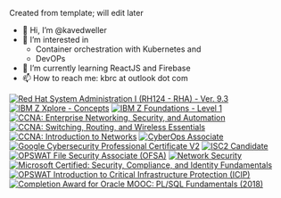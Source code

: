 Created from template; will edit later
- 👋 Hi, I’m @kavedweller
- 👀 I’m interested in  
    - Container orchestration with Kubernetes and
    - DevOPs
- 🌱 I’m currently learning ReactJS and Firebase
- 📫 How to reach me: kbrc at outlook dot com 

<!---
![](https://komarev.com/ghpvc/?username=kavedweller&label=PAGE+HITS&style=flat-square)

kavedweller/kavedweller is a ✨ special ✨ repository because its `README.md` (this file) appears on your GitHub profile.
You can click the Preview link to take a look at your changes.
--->
<!--START_SECTION:badges-->
[![Red Hat System Administration I (RH124 - RHA) - Ver. 9.3](https://images.credly.com/size/110x110/images/1bc718d9-6aae-4b20-81f9-a19b4982a026/blob)](http://www.credly.com/badges/cb6906a1-da9d-4b38-87bb-c5ed95a415f6 "Red Hat System Administration I (RH124 - RHA) - Ver. 9.3")
[![IBM Z Xplore - Concepts](https://images.credly.com/size/110x110/images/0f3e4162-ab6b-457c-8c0d-835a14680666/image.png)](http://www.credly.com/badges/788d49dd-aa86-4823-972b-485aa2f8d953 "IBM Z Xplore - Concepts")
[![IBM Z Foundations - Level 1](https://images.credly.com/size/110x110/images/aea62b4f-cae7-4745-93a3-9cedf0aafaf8/IBM_20Z_20Foundations_20Level_201.png)](http://www.credly.com/badges/a2278356-7191-4938-b346-9adc2c034f6c "IBM Z Foundations - Level 1")
[![CCNA: Enterprise Networking, Security, and Automation](https://images.credly.com/size/110x110/images/0a6d331e-8abf-4272-a949-33f754569a76/CCNAENSA__1_.png)](http://www.credly.com/badges/bcb4d204-fbb7-4b25-8e28-beeb63b66c90 "CCNA: Enterprise Networking, Security, and Automation")
[![CCNA: Switching, Routing, and Wireless Essentials](https://images.credly.com/size/110x110/images/f4ccdba9-dd65-4349-baad-8f05df116443/CCNASRWE__1_.png)](http://www.credly.com/badges/abf52db8-1975-4fca-9cb1-938d6bfeaaef "CCNA: Switching, Routing, and Wireless Essentials")
[![CCNA: Introduction to Networks](https://images.credly.com/size/110x110/images/70d71df5-f3dc-4380-9b9d-f22513a70417/CCNAITN__1_.png)](http://www.credly.com/badges/efaef677-6828-4b5a-b68d-45cfabce1b0d "CCNA: Introduction to Networks")
[![CyberOps Associate](https://images.credly.com/size/110x110/images/53f37f83-04a1-4935-9b1e-21a99cc6e1b2/CyberOpsAssoc.png)](http://www.credly.com/badges/248dd8a7-8b42-431e-934e-b3b8f1811d55 "CyberOps Associate")
[![Google Cybersecurity Professional Certificate V2](https://images.credly.com/size/110x110/images/0bf0f2da-a699-4c82-82e2-56dcf1f2e1c7/image.png)](http://www.credly.com/badges/0b7de012-b3e3-414e-af17-de071f8ffa7b "Google Cybersecurity Professional Certificate V2")
[![ISC2 Candidate](https://images.credly.com/size/110x110/images/9180921d-4a13-429e-9357-6f9706a554f0/image.png)](http://www.credly.com/badges/3aa83746-517c-4068-93f5-f1cdc70c8218 "ISC2 Candidate")
[![OPSWAT File Security Associate (OFSA)](https://images.credly.com/size/110x110/images/13a41f72-0d4b-4c88-b775-0badf995b59d/image.png)](http://www.credly.com/badges/df81302b-501a-4cf0-ba64-ed073b33ab14 "OPSWAT File Security Associate (OFSA)")
[![Network Security](https://images.credly.com/size/110x110/images/f7387386-553c-4be5-b3f3-077f78152f31/Network_Security.png)](http://www.credly.com/badges/1f6d264d-abcf-4d5e-ba7e-dd10e676e888 "Network Security")
[![Microsoft Certified: Security, Compliance, and Identity Fundamentals](https://images.credly.com/size/110x110/images/fc1352af-87fa-4947-ba54-398a0e63322e/security-compliance-and-identity-fundamentals-600x600.png)](http://www.credly.com/badges/928a9414-ceb1-4723-b9f3-ac905fc9ee74 "Microsoft Certified: Security, Compliance, and Identity Fundamentals")
[![OPSWAT Introduction to Critical Infrastructure Protection (ICIP)](https://images.credly.com/size/110x110/images/f9f3c533-9b5a-47eb-8a3e-5734663116c0/image.png)](http://www.credly.com/badges/8447f067-e0dd-4f93-a98a-64ad8c187976 "OPSWAT Introduction to Critical Infrastructure Protection (ICIP)")
[![Completion Award for Oracle MOOC: PL/SQL Fundamentals (2018)](https://images.credly.com/size/110x110/images/8c0a81a4-99fc-4543-8694-3036a7854693/plsql.png)](http://www.credly.com/badges/e99dd87f-af27-4a61-9cf8-e94f8357ce43 "Completion Award for Oracle MOOC: PL/SQL Fundamentals (2018)")
<!--END_SECTION:badges-->
